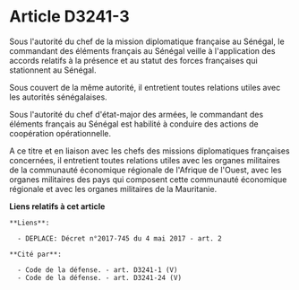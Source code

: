 # Article D3241-3

Sous l'autorité du chef de la mission diplomatique française au Sénégal, le commandant des éléments français au Sénégal
veille à l'application des accords relatifs à la présence et au statut des forces françaises qui stationnent au Sénégal. 

Sous couvert de la même autorité, il entretient toutes relations utiles avec les autorités sénégalaises. 

Sous l'autorité du chef d'état-major des armées, le commandant des éléments français au Sénégal est habilité à conduire des
actions de coopération opérationnelle. 

A ce titre et en liaison avec les chefs des missions diplomatiques françaises concernées, il entretient toutes relations
utiles avec les organes militaires de la communauté économique régionale de l'Afrique de l'Ouest, avec les organes militaires
des pays qui composent cette communauté économique régionale et avec les organes militaires de la Mauritanie.

**Liens relatifs à cet article**

	**Liens**:

	  - DEPLACE: Décret n°2017-745 du 4 mai 2017 - art. 2

	**Cité par**:

	  - Code de la défense. - art. D3241-1 (V)
	  - Code de la défense. - art. D3241-24 (V)
